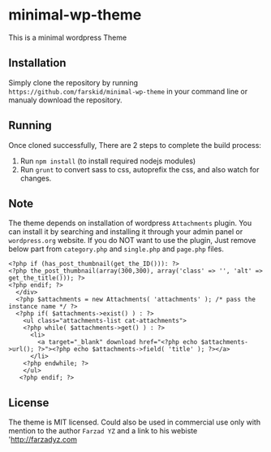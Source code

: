 # minimal-wp-theme
This is a minimal wordpress Theme

## Installation
Simply clone the repository by running `https://github.com/farskid/minimal-wp-theme` in your command line or manualy download the repository.

## Running
Once cloned successfully, There are 2 steps to complete the build process:

1. Run `npm install` (to install required nodejs modules)
2. Run `grunt` to convert sass to css, autoprefix the css, and also watch for changes.

## Note
The theme depends on installation of wordpress `Attachments` plugin. You can install it by searching and installing it through your admin panel or `wordpress.org` website.
If you do NOT want to use the plugin, Just remove below part from `category.php` and `single.php` and `page.php` files.
```
<?php if (has_post_thumbnail(get_the_ID())): ?>
<?php the_post_thumbnail(array(300,300), array('class' => '', 'alt' => get_the_title())); ?>
<?php endif; ?>
  </div>
  <?php $attachments = new Attachments( 'attachments' ); /* pass the instance name */ ?>
  <?php if( $attachments->exist() ) : ?>
    <ul class="attachments-list cat-attachments">
    <?php while( $attachments->get() ) : ?>
      <li>
        <a target="_blank" download href="<?php echo $attachments->url(); ?>"><?php echo $attachments->field( 'title' ); ?></a>
      </li>
    <?php endwhile; ?>
    </ul>
   <?php endif; ?>
```   
## License
The theme is MIT licensed. Could also be used in commercial use only with mention to the author `Farzad YZ` and a link to his webiste 'http://farzadyz.com
